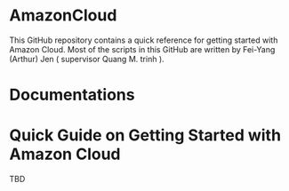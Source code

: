 AmazonCloud
===========

This GitHub repository contains a quick reference for getting started with Amazon Cloud.  Most of the scripts in 
this GitHub are written by Fei-Yang (Arthur) Jen ( supervisor Quang M. trinh ).


Documentations
==============


Quick Guide on Getting Started with Amazon Cloud
================================================
TBD
